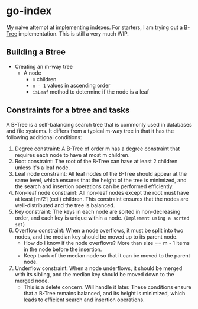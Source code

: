 # go-index
My naive attempt at implementing indexes. For starters, I am trying out a [B-Tree](https://www.cs.cornell.edu/courses/cs3110/2012sp/recitations/rec25-B-trees/rec25.html) 
implementation. This is still a very much WIP.

## Building a Btree

- Creating an m-way tree
  - A node
    - `m` children
    - `m - 1` values in ascending order
    - `isLeaf` method to determine if the node is a leaf
  
  
## Constraints for a btree and tasks

A B-Tree is a self-balancing search tree that is commonly used in databases and file systems. It differs from a typical m-way tree in that it has the following additional conditions:

1. Degree constraint: A B-Tree of order m has a degree constraint that requires each node to have at most m children.
2. Root constraint: The root of the B-Tree can have at least 2 children unless it's a leaf node.
3. Leaf node constraint: All leaf nodes of the B-Tree should appear at the same level, which ensures that the height of the tree is minimized, and the search and insertion operations can be performed efficiently.
4. Non-leaf node constraint: All non-leaf nodes except the root must have at least ⌈m/2⌉ (ceil) children. This constraint ensures that the nodes are well-distributed and the tree is balanced.
5. Key constraint: The keys in each node are sorted in non-decreasing order, and each key is unique within a node. (`Implement using a sorted set`)
6. Overflow constraint: When a node overflows, it must be split into two nodes, and the median key should be moved up to its parent node.
   - How do I know if the node overflows? More than size == m - 1 items in the node before the insertion.
   - Keep track of the median node so that it can be moved to the parent node.
7. Underflow constraint: When a node underflows, it should be merged with its sibling, and the median key should be moved down to the merged node.
    - This is a delete concern. Will handle it later.
These conditions ensure that a B-Tree remains balanced, and its height is minimized, which leads to efficient search and insertion operations.


